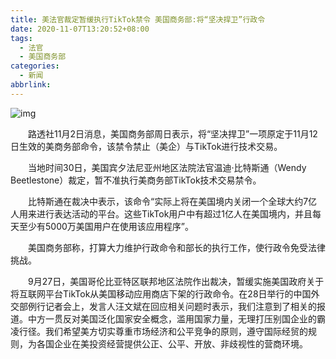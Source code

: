 ```yaml
---
title: 美法官裁定暂缓执行TikTok禁令 美国商务部:将“坚决捍卫”行政令
date: 2020-11-07T13:20:52+08:00
tags:
  - 法官
  - 美国商务部
categories:
  - 新闻
abbrlink:
---
```


![img](https://cdn.jsdelivr.net/gh/yakeing/Documentation@main/Hexo/images/6139-kcieyvz4417155.jpg)

　　路透社11月2日消息，美国商务部周日表示，将“坚决捍卫”一项原定于11月12日生效的美商务部命令，该禁令禁止（美企）与TikTok进行技术交易。

　　当地时间30日，美国宾夕法尼亚州地区法院法官温迪·比特斯通（Wendy Beetlestone）裁定，暂不准执行美商务部TikTok技术交易禁令。

　　比特斯通在裁决中表示，该命令“实际上将在美国境内关闭一个全球大约7亿人用来进行表达活动的平台。这些TikTok用户中有超过1亿人在美国境内，并且每天至少有5000万美国用户在使用该应用程序”。

　　美国商务部称，打算大力维护行政命令和部长的执行工作，使行政令免受法律挑战。

　　9月27日，美国哥伦比亚特区联邦地区法院作出裁决，暂缓实施美国政府关于将互联网平台TikTok从美国移动应用商店下架的行政命令。在28日举行的中国外交部例行记者会上，发言人汪文斌在回应相关问题时表示，我们注意到了相关的报道。中方一贯反对美国泛化国家安全概念，滥用国家力量，无理打压别国企业的霸凌行径。我们希望美方切实尊重市场经济和公平竞争的原则，遵守国际经贸的规则，为各国企业在美投资经营提供公正、公平、开放、非歧视性的营商环境。